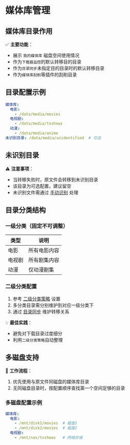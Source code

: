 # 媒体库管理

## 媒体库目录作用

✅ **主要功能**：
- 展示 `我的媒体库` 磁盘空间使用情况
- 作为`下载器监控`的默认转移目的目录
- 作为`目录同步`未指定目的目录时的默认转移目录
- 作为`媒体库刮削`等插件的刮削目录

## 目录配置示例

```yaml
媒体库:
  电影:
    - /data/media/movies
  电视剧: 
    - /data/media/tvshows
  动漫:
    - /data/media/anime
未识别目录: /data/media/unidentified  # 可选
```

## 未识别目录

⚠️ **注意事项**：
- 当转移失败时，原文件会转移到未识别目录
- 该目录为可选配置，建议留空
- 未识别文件需通过 [手动识别](/媒体整理#手动识别) 处理

## 目录分类结构

### 一级分类（固定不可调整）
| 类型 | 说明 |
|------|------|
| 电影 | 所有电影内容 |
| 电视剧 | 所有剧集内容 |
| 动漫 | 仅动漫剧集 |

### 二级分类配置
1. 参考 [二级分类策略](/基础设置#媒体) 设置
2. 多分类目录需分别维护到对应一级分类下
3. 通过 [目录同步](/目录同步) 维护转移关系

💡 **最佳实践**：
- 避免对下载目录过度细分
- 利用`二级分类策略`自动整理

## 多磁盘支持

🔄 **工作流程**：
1. 优先使用与原文件同磁盘的媒体库目录
2. 无同磁盘目录时，按配置顺序查找第一个空间足够的目录

### 多磁盘配置示例
```yaml
媒体库:
  电影:
    - /mnt/disk1/movies  # 磁盘1
    - /mnt/disk2/movies  # 磁盘2
  电视剧:
    - /mnt/nas/tvshows   # 网络存储
```
